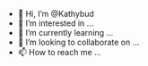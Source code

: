 - 👋 Hi, I’m @Kathybud
- 👀 I’m interested in ...
- 🌱 I’m currently learning ...
- 💞️ I’m looking to collaborate on ...
- 📫 How to reach me ...

<!---
Kathybud/Kathybud is a ✨ special ✨ repository because its `README.md` (this file) appears on your GitHub profile.
You can click the Preview link to take a look at your changes.
--->
